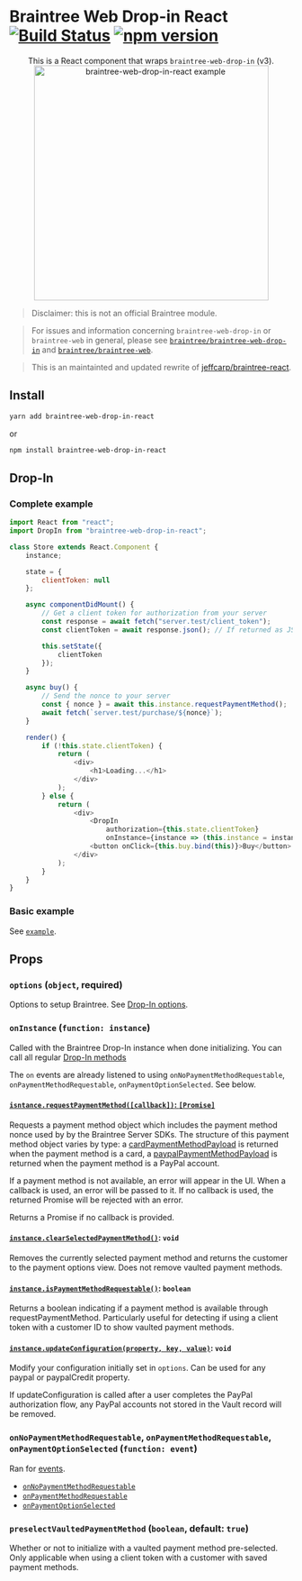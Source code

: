 # Braintree Web Drop-in React  [![Build Status](https://travis-ci.org/Cretezy/braintree-web-drop-in-react.svg?branch=master)](https://travis-ci.org/Cretezy/braintree-web-drop-in-react) [![npm version](http://img.shields.io/npm/v/braintree-web-drop-in-react.svg?style=flat)](https://www.npmjs.org/package/braintree-web-drop-in-react)

<p align="center">
    This is a React component that wraps <code>braintree-web-drop-in</code> (v3).
    <img 
        alt="braintree-web-drop-in-react example"
        src="https://raw.githubusercontent.com/Cretezy/braintree-web-drop-in-react/master/example/index.png" 
        width="417"
    />
</p>


> Disclaimer: this is not an official Braintree module.

> For issues and information concerning `braintree-web-drop-in` or `braintree-web` in general, please see [`braintree/braintree-web-drop-in`](https://github.com/braintree/braintree-web-drop-in) and [`braintree/braintree-web`](https://github.com/braintree/braintree-web).

> This is an maintainted and updated rewrite of [jeffcarp/braintree-react](https://github.com/jeffcarp/braintree-react).

## Install

```bash
yarn add braintree-web-drop-in-react
```
or
```bash
npm install braintree-web-drop-in-react
```

## Drop-In

### Complete example

```js
import React from "react";
import DropIn from "braintree-web-drop-in-react";

class Store extends React.Component {
	instance;

	state = {
		clientToken: null
	};

	async componentDidMount() {
		// Get a client token for authorization from your server
		const response = await fetch("server.test/client_token");
		const clientToken = await response.json(); // If returned as JSON string

		this.setState({
			clientToken
		});
	}

	async buy() {
		// Send the nonce to your server
		const { nonce } = await this.instance.requestPaymentMethod();
		await fetch(`server.test/purchase/${nonce}`);
	}

	render() {
		if (!this.state.clientToken) {
			return (
				<div>
					<h1>Loading...</h1>
				</div>
			);
		} else {
			return (
				<div>
					<DropIn
						authorization={this.state.clientToken}
						onInstance={instance => (this.instance = instance)}					/>
					<button onClick={this.buy.bind(this)}>Buy</button>
				</div>
			);
		}
	}
}
```

### Basic example

See [`example`](example/README.md).

## Props

### `options` (`object`, required)

Options to setup Braintree.
See [Drop-In options](https://braintree.github.io/braintree-web-drop-in/docs/current/module-braintree-web-drop-in.html#.create).

### `onInstance` (`function: instance`)

Called with the Braintree Drop-In instance when done initializing.
You can call all regular [Drop-In methods](https://braintree.github.io/braintree-web-drop-in/docs/current/Dropin.html)

The `on` events are already listened to using `onNoPaymentMethodRequestable`,
`onPaymentMethodRequestable`, `onPaymentOptionSelected`. See below.

#### [`isntance.requestPaymentMethod([callback])`: `[Promise]`](https://braintree.github.io/braintree-web-drop-in/docs/current/Dropin.html#requestPaymentMethod)

Requests a payment method object which includes the payment method nonce used by by the Braintree Server SDKs.
The structure of this payment method object varies by type: a [cardPaymentMethodPayload](https://braintree.github.io/braintree-web-drop-in/docs/current/Dropin.html#~cardPaymentMethodPayload)
is returned when the payment method is a card, a [paypalPaymentMethodPayload](https://braintree.github.io/braintree-web-drop-in/docs/current/Dropin.html#~paypalPaymentMethodPayload)
is returned when the payment method is a PayPal account.

If a payment method is not available, an error will appear in the UI. When a callback is used, an error will be passed to it. If no callback is used, the returned Promise will be rejected with an error.

Returns a Promise if no callback is provided.

#### [`instance.clearSelectedPaymentMethod()`](https://braintree.github.io/braintree-web-drop-in/docs/current/Dropin.html#clearSelectedPaymentMethod): `void`

Removes the currently selected payment method and returns the customer to the payment options view. Does not remove vaulted payment methods.

#### [`instance.isPaymentMethodRequestable()`](https://braintree.github.io/braintree-web-drop-in/docs/current/Dropin.html#isPaymentMethodRequestable): `boolean`

Returns a boolean indicating if a payment method is available through requestPaymentMethod.
Particularly useful for detecting if using a client token with a customer ID to show vaulted payment methods.

#### [`instance.updateConfiguration(property, key, value)`](https://braintree.github.io/braintree-web-drop-in/docs/current/Dropin.html#updateConfiguration): `void`

Modify your configuration initially set in `options`. Can be used for any paypal or paypalCredit property.

If updateConfiguration is called after a user completes the PayPal authorization flow, any PayPal accounts not stored in the Vault record will be removed.

### `onNoPaymentMethodRequestable`, `onPaymentMethodRequestable`, `onPaymentOptionSelected` (`function: event`)

Ran for [events](https://braintree.github.io/braintree-web-drop-in/docs/current/Dropin.html#on).

* [`onNoPaymentMethodRequestable`](https://braintree.github.io/braintree-web-drop-in/docs/current/Dropin.html#event:paymentMethodRequestable)
* [`onPaymentMethodRequestable`](https://braintree.github.io/braintree-web-drop-in/docs/current/Dropin.html#event:noPaymentMethodRequestable)
* [`onPaymentOptionSelected`](https://braintree.github.io/braintree-web-drop-in/docs/current/Dropin.html#event:paymentOptionSelected)

### `preselectVaultedPaymentMethod` (`boolean`, default: `true`)

Whether or not to initialize with a vaulted payment method pre-selected.
Only applicable when using a client token with a customer with saved payment methods.
